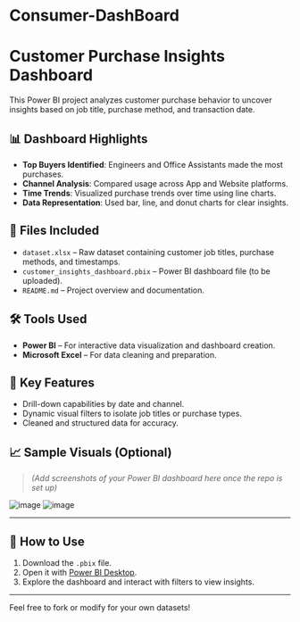# Consumer-DashBoard
# Customer Purchase Insights Dashboard

This Power BI project analyzes customer purchase behavior to uncover insights based on job title, purchase method, and transaction date.

## 📊 Dashboard Highlights

- **Top Buyers Identified**: Engineers and Office Assistants made the most purchases.
- **Channel Analysis**: Compared usage across App and Website platforms.
- **Time Trends**: Visualized purchase trends over time using line charts.
- **Data Representation**: Used bar, line, and donut charts for clear insights.

## 📁 Files Included

- `dataset.xlsx` – Raw dataset containing customer job titles, purchase methods, and timestamps.
- `customer_insights_dashboard.pbix` – Power BI dashboard file (to be uploaded).
- `README.md` – Project overview and documentation.

## 🛠 Tools Used

- **Power BI** – For interactive data visualization and dashboard creation.
- **Microsoft Excel** – For data cleaning and preparation.

## 📌 Key Features

- Drill-down capabilities by date and channel.
- Dynamic visual filters to isolate job titles or purchase types.
- Cleaned and structured data for accuracy.

## 📈 Sample Visuals (Optional)
> *(Add screenshots of your Power BI dashboard here once the repo is set up)*


![image](https://github.com/user-attachments/assets/f61bd886-2817-4b45-bd5a-a2b07660cd32)
![image](https://github.com/user-attachments/assets/95e665e7-60bc-4536-85cd-760e50967ce6)

---

## 🚀 How to Use

1. Download the `.pbix` file.
2. Open it with [Power BI Desktop](https://powerbi.microsoft.com/desktop/).
3. Explore the dashboard and interact with filters to view insights.

---

Feel free to fork or modify for your own datasets!
